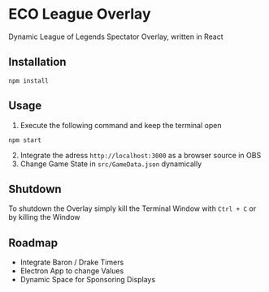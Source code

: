 # ECO League Overlay

Dynamic League of Legends Spectator Overlay, written in React

## Installation

```
npm install
```

## Usage

1. Execute the following command and keep the terminal open

```
npm start
```

2. Integrate the adress `http://localhost:3000` as a browser source in OBS
3. Change Game State in `src/GameData.json` dynamically

## Shutdown

To shutdown the Overlay simply kill the Terminal Window with `Ctrl + C` or by killing the Window

## Roadmap

- Integrate Baron / Drake Timers
- Electron App to change Values
- Dynamic Space for Sponsoring Displays
